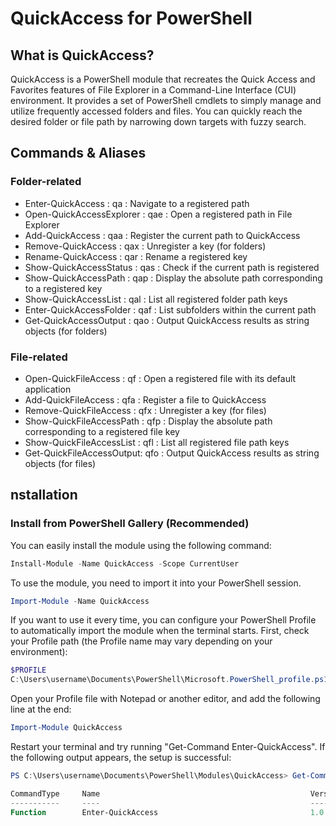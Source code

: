 # QuickAccess for PowerShell

## What is QuickAccess?
QuickAccess is a PowerShell module that recreates the Quick Access and Favorites features of File Explorer in a Command-Line Interface (CUI) environment. It provides a set of PowerShell cmdlets to simply manage and utilize frequently accessed folders and files. You can quickly reach the desired folder or file path by narrowing down targets with fuzzy search.

## Commands & Aliases 
### Folder-related
- Enter-QuickAccess        : qa  : Navigate to a registered path
- Open-QuickAccessExplorer : qae : Open a registered path in File Explorer
- Add-QuickAccess          : qaa : Register the current path to QuickAccess
- Remove-QuickAccess       : qax : Unregister a key (for folders)
- Rename-QuickAccess       : qar : Rename a registered key
- Show-QuickAccessStatus   : qas : Check if the current path is registered
- Show-QuickAccessPath     : qap : Display the absolute path corresponding to a registered key
- Show-QuickAccessList     : qal : List all registered folder path keys
- Enter-QuickAccessFolder  : qaf : List subfolders within the current path
- Get-QuickAccessOutput    : qao : Output QuickAccess results as string objects (for folders)
### File-related
- Open-QuickFileAccess     : qf  :  Open a registered file with its default application
- Add-QuickFileAccess      : qfa : Register a file to QuickAccess
- Remove-QuickFileAccess   : qfx : Unregister a key (for files)
- Show-QuickFileAccessPath : qfp : Display the absolute path corresponding to a registered file key
- Show-QuickFileAccessList : qfl : List all registered file path keys
- Get-QuickFileAccessOutput: qfo : Output QuickAccess results as string objects (for files)

## nstallation

### Install from PowerShell Gallery (Recommended)
You can easily install the module using the following command:

```powershell
Install-Module -Name QuickAccess -Scope CurrentUser
```

To use the module, you need to import it into your PowerShell session.

```powershell
Import-Module -Name QuickAccess
```

If you want to use it every time, you can configure your PowerShell Profile to automatically import the module when the terminal starts.
First, check your Profile path (the Profile name may vary depending on your environment):

```powershell
$PROFILE
C:\Users\username\Documents\PowerShell\Microsoft.PowerShell_profile.ps1
```
Open your Profile file with Notepad or another editor, and add the following line at the end:

```powershell
Import-Module QuickAccess
```

Restart your terminal and try running "Get-Command Enter-QuickAccess".
If the following output appears, the setup is successful:

```powershell
PS C:\Users\username\Documents\PowerShell\Modules\QuickAccess> Get-Command Enter-QuickAccess

CommandType     Name                                               Version    Source
-----------     ----                                               -------    ------
Function        Enter-QuickAccess                                  1.0.0      QuickAccess
```


